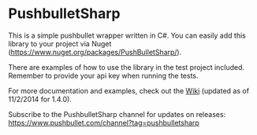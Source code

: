 PushbulletSharp
===============

This is a simple pushbullet wrapper written in C#. You can easily add this library to your project via Nuget (https://www.nuget.org/packages/PushBulletSharp/).

There are examples of how to use the library in the test project included. Remember to provide your api key when running the tests.

For more documentation and examples, check out the [Wiki](https://github.com/adamyeager/PushbulletSharp/wiki) (updated as of 11/2/2014 for 1.4.0).

Subscribe to the PushbulletSharp channel for updates on releases: https://www.pushbullet.com/channel?tag=pushbulletsharp
